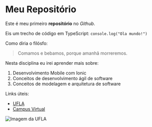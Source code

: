 # Meu Repositório

Este é meu primeiro **repositório** no _Github_.

Eis um trecho de código em TypeScript:
`console.log("Ola mundo!")`

Como diria o filósfo:

> Comamos e bebamos, porque amanhâ morreremos.

Nesta disciplina eu irei aprender mais sobre:

1. Desenvolvimento Mobile com Ionic
2. Conceitos de desenvolvimento ágil de software
3. Conceitos de modelagem e arquitetura de software

Links úteis:

- [UFLA](https://www.ufla.br)
- [Campus Virtual](https://campusvirtual.ufla.br)

![Imagem da UFLA](https://ufla.br/images/noticias/2018/08_ago/biblioteca-ufla.jpg)
